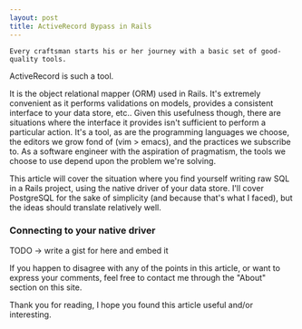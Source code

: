 ```yaml
---
layout: post
title: ActiveRecord Bypass in Rails
---
```


```
Every craftsman starts his or her journey with a basic set of good-quality tools.
```

ActiveRecord is such a tool. 

It is the object relational mapper (ORM) used in Rails. It's extremely convenient as it performs validations on models, provides a consistent interface to your data store, etc.. Given this usefulness though, there are situations where the interface it provides isn't sufficient to perform a particular action. It's a tool, as are the programming languages we choose, the editors we grow fond of (vim > emacs), and the practices we subscribe to. As a software engineer with the aspiration of pragmatism, the tools we choose to use depend upon the problem we're solving.

This article will cover the situation where you find yourself writing raw SQL in a Rails project, using the native driver of your data store. I'll cover PostgreSQL for the sake of simplicity (and because that's what I faced), but the ideas should translate relatively well.

### Connecting to your native driver

TODO -> write a gist for here and embed it

If you happen to disagree with any of the points in this article, or want to express your comments, feel free to contact me through the "About" section on this site.

Thank you for reading, I hope you found this article useful and/or interesting. 
